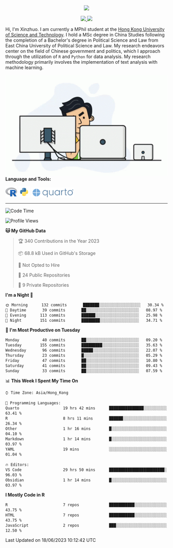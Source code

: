 <div align='center'>
<img src='https://readme-typing-svg.herokuapp.com?font=ubuntu&color=4d3900&center=true&lines=HKUST+Mphil+in+SOSC;Focus+on+China;Code+for+PoliSci'/>
</div>

<p align='center'>
 <a href='https://www.linkedin.com/in/xinzhuo-huang-5161011ba/' target='_blank'>
        <img src='https://img.shields.io/badge/linkedin%20-%230077B5.svg?&style=for-the-badge&logo=linkedin&logoColor=white'/>
    </a>
 <a href='https://twitter.com/HsinchoH' target='_blank'>
        <img src='https://img.shields.io/badge/Twitter-1DA1F2?style=for-the-badge&logo=twitter&logoColor=white'/>
    </a>
    </p>
    
Hi, I'm Xinzhuo. I am currently a MPhil student at the [Hong Kong University of Science and Technology](https://sosc.hkust.edu.hk/node/613). I hold a MSc degree in China Studies following the completion of a Bachelor's degree in Political Science and Law from East China University of Political Science and Law. My research endeavors center on the field of Chinese government and politics, which I approach through the utilization of `R` and `Python` for data analysis. My research methodology primarily involves the implementation of text analysis with machine learning.




<img align='right' src="https://github.com/xinzhuohkust/xinzhuohkust/blob/main/programmer.gif" width="590">



**Language and Tools:**  

<code><img height="36" src="https://raw.githubusercontent.com/github/explore/80688e429a7d4ef2fca1e82350fe8e3517d3494d/topics/r/r.png"></code>
<code><img height="36" src="https://raw.githubusercontent.com/github/explore/80688e429a7d4ef2fca1e82350fe8e3517d3494d/topics/python/python.png"></code>
<code><img height="32" src="https://github.com/quarto-dev/quarto-r/blob/main/man/figures/quarto.png"></code>

---
<!--START_SECTION:waka-->
![Code Time](http://img.shields.io/badge/Code%20Time-638%20hrs%2034%20mins-blue)

![Profile Views](http://img.shields.io/badge/Profile%20Views-0-blue)

**🐱 My GitHub Data** 

> 🏆 340 Contributions in the Year 2023
 > 
> 📦 68.8 kB Used in GitHub's Storage 
 > 
> 🚫 Not Opted to Hire
 > 
> 📜 24 Public Repositories 
 > 
> 🔑 9 Private Repositories  
 > 
**I'm a Night 🦉** 

```text
🌞 Morning      132 commits       ███████░░░░░░░░░░░░░░░░░░   30.34 % 
🌆 Daytime       39 commits       ██░░░░░░░░░░░░░░░░░░░░░░░   08.97 % 
🌃 Evening      113 commits       ██████░░░░░░░░░░░░░░░░░░░   25.98 % 
🌙 Night        151 commits       ████████░░░░░░░░░░░░░░░░░   34.71 % 

```
📅 **I'm Most Productive on Tuesday** 

```text
Monday          40 commits       ██░░░░░░░░░░░░░░░░░░░░░░░   09.20 % 
Tuesday        155 commits       █████████░░░░░░░░░░░░░░░░   35.63 % 
Wednesday       96 commits       █████░░░░░░░░░░░░░░░░░░░░   22.07 % 
Thursday        23 commits       █░░░░░░░░░░░░░░░░░░░░░░░░   05.29 % 
Friday          47 commits       ██░░░░░░░░░░░░░░░░░░░░░░░   10.80 % 
Saturday        41 commits       ██░░░░░░░░░░░░░░░░░░░░░░░   09.43 % 
Sunday          33 commits       ██░░░░░░░░░░░░░░░░░░░░░░░   07.59 % 

```


📊 **This Week I Spent My Time On** 

```text
⌚︎ Time Zone: Asia/Hong_Kong

💬 Programming Languages: 
Quarto                   19 hrs 42 mins      ███████████████░░░░░░░░░░   63.41 % 
R                        8 hrs 11 mins       ██████░░░░░░░░░░░░░░░░░░░   26.34 % 
Other                    1 hr 16 mins        █░░░░░░░░░░░░░░░░░░░░░░░░   04.10 % 
Markdown                 1 hr 14 mins        █░░░░░░░░░░░░░░░░░░░░░░░░   03.97 % 
YAML                     19 mins             ░░░░░░░░░░░░░░░░░░░░░░░░░   01.04 % 

🔥 Editors: 
VS Code                  29 hrs 50 mins      ████████████████████████░   96.03 % 
Obsidian                 1 hr 14 mins        █░░░░░░░░░░░░░░░░░░░░░░░░   03.97 % 

```

**I Mostly Code in R** 

```text
R                        7 repos             ███████████░░░░░░░░░░░░░░   43.75 % 
HTML                     7 repos             ███████████░░░░░░░░░░░░░░   43.75 % 
JavaScript               2 repos             ███░░░░░░░░░░░░░░░░░░░░░░   12.50 % 

```



 Last Updated on 18/06/2023 10:12:42 UTC
<!--END_SECTION:waka-->
    
    
    
    
    
    
    
    
